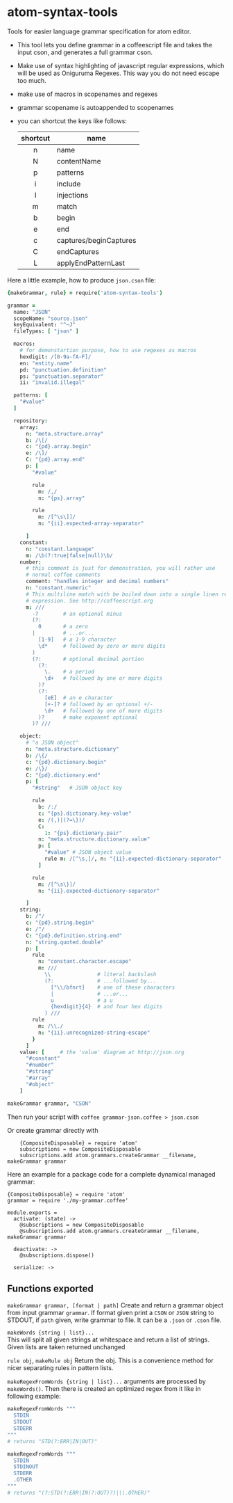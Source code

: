 atom-syntax-tools
=================

Tools for easier language grammar specification for atom editor.

- This tool lets you define grammar in a coffeescript file and takes the input
  cson, and generates a full grammar cson.

- Make use of syntax highlighting of javascript regular expressions, which
  will be used as Oniguruma Regexes.  This way you do not need escape too
  much.

- make use of macros in scopenames and regexes

- grammar scopename is autoappended to scopenames

- you can shortcut the keys like follows:

  | shortcut |          name          |
  | :------: | ---------------------- |
  |    n     | name                   |
  |    N     | contentName            |
  |    p     | patterns               |
  |    i     | include                |
  |    I     | injections             |
  |    m     | match                  |
  |    b     | begin                  |
  |    e     | end                    |
  |    c     | captures/beginCaptures |
  |    C     | endCaptures            |
  |    L     | applyEndPatternLast    |


Here a little example, how to produce `json.cson` file:

```coffeescript
{makeGrammar, rule} = require('atom-syntax-tools')

grammar =
  name: "JSON"
  scopeName: "source.json"
  keyEquivalent: "^~J"
  fileTypes: [ "json" ]

  macros:
    # for demonstartion purpose, how to use regexes as macros
    hexdigit: /[0-9a-fA-F]/
    en: "entity.name"
    pd: "punctuation.definition"
    ps: "punctuation.separator"
    ii: "invalid.illegal"

  patterns: [
    "#value"
  ]

  repository:
    array:
      n: "meta.structure.array"
      b: /\[/
      c: "{pd}.array.begin"
      e: /\]/
      C: "{pd}.array.end"
      p: [
        "#value"

        rule
          m: /,/
          n: "{ps}.array"

        rule
          m: /[^\s\]]/
          n: "{ii}.expected-array-separator"

      ]
    constant:
      n: "constant.language"
      m: /\b(?:true|false|null)\b/
    number:
      # this comment is just for demonstration, you will rather use
      # normal coffee comments
      comment: "handles integer and decimal numbers"
      n: "constant.numeric"
      # This multiline match with be boiled down into a single linen regular
      # expression. See http://coffeescript.org
      m: ///
        -?        # an optional minus
        (?:
          0       # a zero
        |         # ...or...
          [1-9]   # a 1-9 character
          \d*     # followed by zero or more digits
        )
        (?:       # optional decimal portion
          (?:
            \.    # a period
            \d+   # followed by one or more digits
          )?
          (?:
            [eE]  # an e character
            [+-]? # followed by an optional +/-
            \d+   # followed by one of more digits
          )?      # make exponent optional
        )? ///

    object:
      # "a JSON object"
      n: "meta.structure.dictionary"
      b: /\{/
      c: "{pd}.dictionary.begin"
      e: /\}/
      C: "{pd}.dictionary.end"
      p: [
        "#string"   # JSON object key

        rule
          b: /:/
          c: "{ps}.dictionary.key-value"
          e: /(,)|(?=\})/
          C:
            1: "{ps}.dictionary.pair"
          n: "meta.structure.dictionary.value"
          p: [
            "#value" # JSON object value
            rule m: /[^\s,]/, n: "{ii}.expected-dictionary-separator"
          ]

        rule
          m: /[^\s\}]/
          n: "{ii}.expected-dictionary-separator"

      ]
    string:
      b: /"/
      c: "{pd}.string.begin"
      e: /"/
      C: "{pd}.definition.string.end"
      n: "string.quoted.double"
      p: [
        rule
          n: "constant.character.escape"
          m: ///
            \\               # literal backslash
            (?:              # ...followed by...
              ["\\/bfnrt]    # one of these characters
              |              # ...or...
              u              # a u
              {hexdigit}{4}  # and four hex digits
            ) ///
        rule
          m: /\\./
          n: "{ii}.unrecognized-string-escape"
        }
      ]
    value: [     # the 'value' diagram at http://json.org
      "#constant"
      "#number"
      "#string"
      "#array"
      "#object"
    ]

makeGrammar grammar, "CSON"
```

Then run your script with `coffee grammar-json.coffee > json.cson`

Or create grammar directly with
```
    {CompositeDisposable} = require 'atom'
    subscriptions = new CompositeDisposable
    subscriptions.add atom.grammars.createGrammar __filename, makeGrammar grammar
```

Here an example for a package code for a complete dynamical managed grammar:

```
{CompositeDisposable} = require 'atom'
grammar = require './my-grammar.coffee'

module.exports =
  activate: (state) ->
    @subscriptions = new CompositeDisposable
    @subscriptions.add atom.grammars.createGrammar __filename, makeGrammar grammar

  deactivate: ->
    @subscriptions.dispose()

  serialize: ->
```

Functions exported
------------------

``makeGrammar grammar, [format | path]``
  Create and return a grammar object from input grammar `grammar`.  If format
  given print a `CSON` or `JSON` string to STDOUT, if `path` given, write
  grammar to file.  It can be a `.json` or `.cson` file.

``makeWords {string | list}...``  
  This will split all given strings at whitespace and return a list of strings.
  Given lists are taken returned unchanged

``rule obj``, ``makeRule obj``
  Return the obj. This is a convenience method for nicer separating rules in
  pattern lists.

``makeRegexFromWords {string | list}...``
  arguments are processed by ``makeWords()``.  Then there is created an optimized
  regex from it like in following example:
  ```coffeescript
  makeRegexFromWords """
    STDIN
    STDOUT
    STDERR
  """
  # returns "STD(?:ERR|IN|OUT)"

  makeRegexFromWords """
    STDIN
    STDINOUT
    STDERR
    .OTHER
  """
  # returns "(?:STD(?:ERR|IN(?:OUT)?)|\\.OTHER)"
  ```
